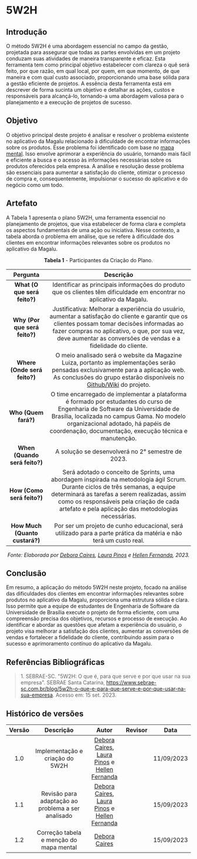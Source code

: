# 5W2H

## Introdução

O método 5W2H é uma abordagem essencial no campo da gestão, projetada para assegurar que todas as partes envolvidas em um projeto conduzam suas atividades de maneira transparente e eficaz. Esta ferramenta tem como principal objetivo estabelecer com clareza o quê será feito, por que razão, em qual local, por quem, em que momento, de que maneira e com qual custo associado, proporcionando uma base sólida para a gestão eficiente de projetos. A essência desta ferramenta está em descrever de forma sucinta um objetivo e detalhar as ações, custos e responsáveis para alcançá-lo, tornando-a uma abordagem valiosa para o planejamento e a execução de projetos de sucesso.

## Objetivo

O objetivo principal deste projeto é analisar e resolver o problema existente no aplicativo da Magalu relacionado à dificuldade de encontrar informações sobre os produtos. Esse problema foi identificado com base no [mapa mental](./MapaMental.md). Isso envolve aprimorar a experiência do usuário, tornando mais fácil e eficiente a busca e o acesso às informações necessárias sobre os produtos oferecidos pela empresa. A análise e resolução desse problema são essenciais para aumentar a satisfação do cliente, otimizar o processo de compra e, consequentemente, impulsionar o sucesso do aplicativo e do negócio como um todo.

## Artefato

A Tabela 1 apresenta o plano 5W2H, uma ferramenta essencial no planejamento de projetos, que visa estabelecer de forma clara e completa os aspectos fundamentais de uma ação ou iniciativa. Nesse contexto, a tabela aborda o problema em análise, que se refere à dificuldade dos clientes em encontrar informações relevantes sobre os produtos no aplicativo da Magalu.

<center>

**Tabela 1** - Participantes da Criação do Plano.

|          Pergunta          |                                                                                       Descrição                                                                                       |
| :------------------------: | :---------------------------------------------------------------------------------------------------------------------------------------------------------------------------------------: |
|  **What (O que será feito?)**  | Identificar as principais informações do produto que os clientes têm dificuldade em encontrar no aplicativo da Magalu. |
| **Why (Por que será feito?)**  | Justificativa: Melhorar a experiência do usuário, aumentar a satisfação do cliente e garantir que os clientes possam tomar decisões informadas ao fazer compras no aplicativo, o que, por sua vez, deve aumentar as conversões de vendas e a fidelidade do cliente. |
|      **Where (Onde será feito?)**      | O meio analisado será o website da Magazine Luiza, portanto as implementações serão pensadas exclusivamente para a aplicação web. As conclusões do grupo estarão disponíveis no [Github/Wiki](https://unbarqdsw2023-2.github.io/2023.2_G7_ProjetoMagazineLuiza/) do projeto. |
| **Who (Quem fará?)** |  O time encarregado de implementar a plataforma é formado por estudantes do curso de Engenharia de Software da Universidade de Brasília, localizada no campus Gama. No modelo organizacional adotado, há papéis de coordenação, documentação, execução técnica e manutenção. |
| **When (Quando será feito?)** |  A solução se desenvolverá no 2° semestre de 2023. |
| **How (Como será feito?)** | Será adotado o conceito de Sprints, uma abordagem inspirada na metodologia ágil Scrum. Durante ciclos de três semanas, a equipe determinará as tarefas a serem realizadas, assim como os responsáveis pela criação de cada artefato e pela aplicação das metodologias necessárias. |
| **How Much (Quanto custará?)** |  Por ser um projeto de cunho educacional, será utilizado para a parte prática da matéria e não terá um custo real. |

_Fonte: Elaborada por [Debora Caires](https://github.com/deboracaires), [Laura Pinos](https://github.com/laurapinos) e [Hellen Fernanda](https://github.com/Hellen159), 2023._

</center>

## Conclusão

Em resumo, a aplicação do método 5W2H neste projeto, focado na análise das dificuldades dos clientes em encontrar informações relevantes sobre produtos no aplicativo da Magalu, proporciona uma estrutura sólida e clara. Isso permite que a equipe de estudantes de Engenharia de Software da Universidade de Brasília execute o projeto de forma eficiente, com uma compreensão precisa dos objetivos, recursos e processo de execução. Ao identificar e abordar as questões que afetam a experiência do usuário, o projeto visa melhorar a satisfação dos clientes, aumentar as conversões de vendas e fortalecer a fidelidade do cliente, contribuindo assim para o sucesso e aprimoramento contínuo do aplicativo da Magalu.

## Referências Bibliográficas
> <a id="ancora1"></a> 1. SEBRAE-SC. "5W2H: O que é, para que serve e por que usar na sua empresa". SEBRAE Santa Catarina, <https://www.sebrae-sc.com.br/blog/5w2h-o-que-e-para-que-serve-e-por-que-usar-na-sua-empresa>. Acesso em: 15 set. 2023.  

## Histórico de versões

| Versão |            Descrição            |                                                                      Autor                                                                       | Revisor |    Data    |
| :----: | :-----------------------------: | :----------------------------------------------------------------------------------------------------------------------------------------------: | :-----: | :--------: |
|  1.0   | Implementação e criação do 5W2H | [Debora Caires](https://github.com/deboracaires), [Laura Pinos](https://github.com/laurapinos) e [Hellen Fernanda](https://github.com/Hellen159) |         | 11/09/2023 |
|  1.1   | Revisão para adaptação ao problema a ser analisado | [Debora Caires](https://github.com/deboracaires), [Laura Pinos](https://github.com/laurapinos) e [Hellen Fernanda](https://github.com/Hellen159) |         | 15/09/2023 |
|  1.2   | Correção tabela e menção do mapa mental | [Debora Caires](https://github.com/deboracaires) |         | 15/09/2023 |
